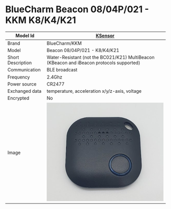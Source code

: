 # BlueCharm Beacon 08/04P/021 - KKM K8/K4/K21

|Model Id|[KSensor](https://github.com/theengs/decoder/blob/development/src/devices/BC08_json.h)|
|-|-|
|Brand|BlueCharm/KKM|
|Model|Beacon 08/04P/021 - K8/K4/K21|
|Short Description|Water-Resistant (not the BC021/K21) MultiBeacon (KBeacon and iBeacon protocols supported)|
|Communication|BLE broadcast|
|Frequency|2.4Ghz|
|Power source|CR2477|
|Exchanged data|temperature, acceleration x/y/z-axis, voltage|
|Encrypted|No|
|Image|![BC021](./../img/BC021.png)|
